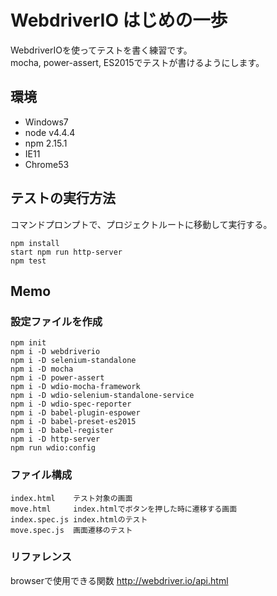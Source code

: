 # WebdriverIO はじめの一歩
WebdriverIOを使ってテストを書く練習です。  
mocha, power-assert, ES2015でテストが書けるようにします。  

## 環境
- Windows7
- node v4.4.4
- npm 2.15.1
- IE11
- Chrome53

## テストの実行方法
コマンドプロンプトで、プロジェクトルートに移動して実行する。

	npm install
	start npm run http-server
	npm test

## Memo
### 設定ファイルを作成
	npm init
	npm i -D webdriverio
	npm i -D selenium-standalone
	npm i -D mocha
	npm i -D power-assert
	npm i -D wdio-mocha-framework
	npm i -D wdio-selenium-standalone-service
	npm i -D wdio-spec-reporter
	npm i -D babel-plugin-espower
	npm i -D babel-preset-es2015
	npm i -D babel-register
	npm i -D http-server
	npm run wdio:config

### ファイル構成
	index.html    テスト対象の画面
	move.html     index.htmlでボタンを押した時に遷移する画面
	index.spec.js index.htmlのテスト
	move.spec.js  画面遷移のテスト

### リファレンス
browserで使用できる関数 http://webdriver.io/api.html

